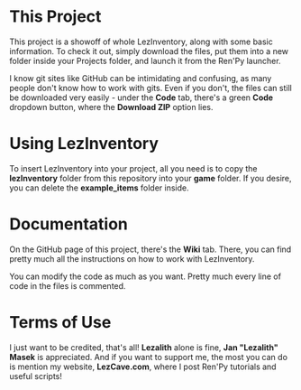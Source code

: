 # This Project
This project is a showoff of whole LezInventory, along with some basic information. 
To check it out, simply download the files, put them into a new folder inside your Projects folder, and launch it from the Ren'Py launcher.  

I know git sites like GitHub can be intimidating and confusing, as many people don't know how to work with gits.
Even if you don't, the files can still be downloaded very easily - under the **Code** tab, there's a green **Code** dropdown button, where the **Download ZIP** option lies.

# Using LezInventory
To insert LezInventory into your project, all you need is to copy the **lezInventory** folder from this repository into your **game** folder.
If you desire, you can delete the **example_items** folder inside.

# Documentation
On the GitHub page of this project, there's the **Wiki** tab.
There, you can find pretty much all the instructions on how to work with LezInventory.

You can modify the code as much as you want. Pretty much every line of code in the files is commented.

# Terms of Use
I just want to be credited, that's all! **Lezalith** alone is fine, **Jan "Lezalith" Masek** is appreciated.
And if you want to support me, the most you can do is mention my website, **LezCave.com**, where I post Ren'Py tutorials and useful scripts!
